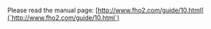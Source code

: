Please read the manual page: [http://www.fho2.com/guide/10.html](`http://www.fho2.com/guide/10.html`)